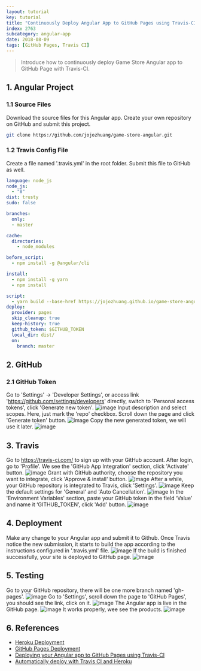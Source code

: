 ```yaml
---
layout: tutorial
key: tutorial
title: "Continuously Deploy Angular App to GitHub Pages using Travis-CI"
index: 2763
subcategory: angular-app
date: 2018-08-09
tags: [GitHub Pages, Travis CI]
---
```


> Introduce how to continuously deploy Game Store Angular app to GitHub Page with Travis-CI.

## 1. Angular Project
### 1.1 Source Files
Download the source files for this Angular app. Create your own repository on GitHub and submit this project.
```sh
git clone https://github.com/jojozhuang/game-store-angular.git
```
### 1.2 Travis Config File
Create a file named '.travis.yml' in the root folder. Submit this file to GitHub as well.
```yml
language: node_js
node_js:
  - "8"
dist: trusty
sudo: false

branches:
  only:
  - master

cache:
  directories:
    - node_modules

before_script:
  - npm install -g @angular/cli

install:
  - npm install -g yarn
  - npm install

script:
  - yarn build --base-href https://jojozhuang.github.io/game-store-angular/
deploy:
  provider: pages
  skip_cleanup: true
  keep-history: true
  github_token: $GITHUB_TOKEN
  local_dir: dist/
  on:
    branch: master
```

## 2. GitHub
### 2.1 GitHub Token
Go to 'Settings' -> 'Developer Settings', or access link 'https://github.com/settings/developers' directly, switch to 'Personal access tokens', click 'Generate new token'.
![image](/public/images/frontend/2763/github_developer_settings.png)
Input description and select scopes. Here, just mark the 'repo' checkbox. Scroll down the page and click 'Generate token' button.
![image](/public/images/frontend/2763/github_token.png)
Copy the new generated token, we will use it later.
![image](/public/images/frontend/2763/github_copy_token.png)  

## 3. Travis
Go to https://travis-ci.com/ to sign up with your GitHub account. After login, go to 'Profile'. We see the 'GitHub App Integration' section, click 'Activate' button.
![image](/public/images/frontend/2763/travis_integration.png)
Grant with GitHub authority, choose the repository you want to integrate, click 'Approve & install' button.
![image](/public/images/frontend/2763/travis_select_repository.png)
After a while, your GitHub repository is integrated to Travis, click 'Settings'.
![image](/public/images/frontend/2763/travis_integrated.png)
Keep the default settings for 'General' and 'Auto Cancellation'.
![image](/public/images/frontend/2763/travis_settings.png)
In the 'Environment Variables' section, paste your GitHub token in the field ‘Value’ and name it ‘GITHUB_TOKEN’, click 'Add' button.
![image](/public/images/frontend/2763/travis_environment_variable.png)

## 4. Deployment
Make any change to your Angular app and submit it to Github. Once Travis notice the new submission, it starts to build the app according to the instructions configured in '.travis.yml' file.
![image](/public/images/frontend/2763/travis_build.png)
If the build is finished successfully, your site is deployed to GitHub page.
![image](/public/images/frontend/2763/travis_deploy.png)  

## 5. Testing
Go to your GitHub repository, there will be one more branch named 'gh-pages'.
![image](/public/images/frontend/2763/github_gh_pages.png)
Go to 'Settings', scroll down the page to 'GitHub Pages', you should see the link, click on it.
![image](/public/images/frontend/2763/github_page_link.png)
The Angular app is live in the GitHub page.
![image](/public/images/frontend/2763/gamestore_home.png)
It works properly, wee see the products.
![image](/public/images/frontend/2763/gamestore_list.png)  

## 6. References
* [Heroku Deployment](https://docs.travis-ci.com/user/deployment/heroku/)
* [GitHub Pages Deployment](https://docs.travis-ci.com/user/deployment/pages/)
* [Deploying your Angular app to GitHub Pages using Travis-CI](https://medium.com/angularmedellin/deploying-your-angular-app-to-github-pages-using-travis-ci-baca2e1c30e7)
* [Automatically deploy with Travis CI and Heroku](https://medium.com/@felipeluizsoares/automatically-deploy-with-travis-ci-and-heroku-ddba1361647f)
